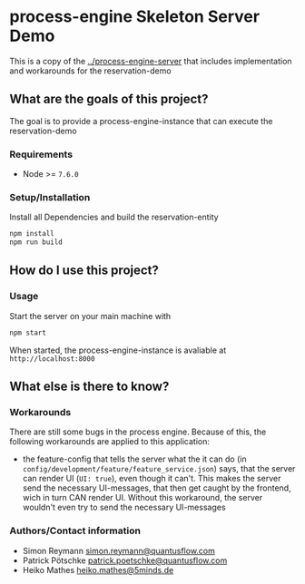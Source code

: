 # process-engine Skeleton Server Demo

This is a copy of the [../process-engine-server](skeleton) that includes implementation and workarounds for the reservation-demo

## What are the goals of this project?

The goal is to provide a process-engine-instance that can execute the reservation-demo

### Requirements

- Node >= `7.6.0`

### Setup/Installation

Install all Dependencies and build the reservation-entity
```bash
npm install
npm run build
```

## How do I use this project?

### Usage

Start the server on your main machine with
```bash
npm start
```

When started, the process-engine-instance is avaliable at `http://localhost:8000`

## What else is there to know?

### Workarounds

There are still some bugs in the process engine. Because of this, the following workarounds are applied to this application:

- the feature-config that tells the server what the it can do (in `config/development/feature/feature_service.json`) says, that the server can render UI (`UI: true`), even though it can't. This makes the server send the necessary UI-messages, that then get caught by the frontend, wich in turn CAN render UI. Without this workaround, the server wouldn't even try to send the necessary UI-messages

### Authors/Contact information

- Simon Reymann <simon.reymann@quantusflow.com>
- Patrick Pötschke <patrick.poetschke@quantusflow.com>
- Heiko Mathes <heiko.mathes@5minds.de>
